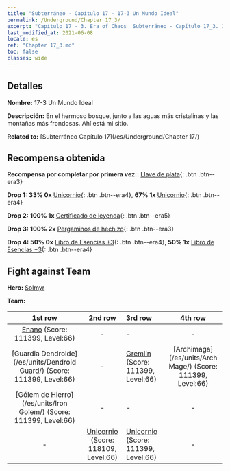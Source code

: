 ```yaml
---
title: "Subterráneo - Capítulo 17 - 17-3 Un Mundo Ideal"
permalink: /Underground/Chapter 17_3/
excerpt: "Capítulo 17 - 3. Era of Chaos  Subterráneo - Capítulo 17_3. 17-3 Un Mundo Ideal"
last_modified_at: 2021-06-08
locale: es
ref: "Chapter 17_3.md"
toc: false
classes: wide
---
```


## Detalles

 **Nombre:** 17-3 Un Mundo Ideal

 **Descripción:** En el hermoso bosque, junto a las aguas más cristalinas y las montañas más frondosas. Ahí está mi sitio.

 **Related to:** [Subterráneo Capítulo 17](/es/Underground/Chapter 17/)

## Recompensa obtenida

 **Recompensa por completar por primera vez::** [Llave de plata](/ItemsES/con_693/){: .btn .btn--era3}

 **Drop 1:** **33% 0x** [Unicornio](/ItemsES/unt_204/){: .btn .btn--era4}, **67% 1x** [Unicornio](/ItemsES/unt_204/){: .btn .btn--era4}

 **Drop 2:** **100% 1x** [Certificado de leyenda](/ItemsES/mat_67/){: .btn .btn--era5}

 **Drop 3:** **100% 2x** [Pergaminos de hechizo](/ItemsES/con_694/){: .btn .btn--era3}

 **Drop 4:** **50% 0x** [Libro de Esencias +3](/ItemsES/mat_60/){: .btn .btn--era4}, **50% 1x** [Libro de Esencias +3](/ItemsES/mat_60/){: .btn .btn--era4}


## Fight against Team
 **Hero:** [Solmyr](/es/heroes/Solmyr/)

 **Team:**


  | 1st row | 2nd row | 3rd row | 4th row |
  |:----:|:----:|:----|:----:|
  | [Enano](/es/units/Dwarf/) (Score: 111399, Level:66)  | - | - | - |
  | [Guardia Dendroide](/es/units/Dendroid Guard/) (Score: 111399, Level:66)  | - | [Gremlin](/es/units/Gremlin/) (Score: 111399, Level:66)  | [Archimaga](/es/units/Arch Mage/) (Score: 111399, Level:66)  |
  | [Gólem de Hierro](/es/units/Iron Golem/) (Score: 111399, Level:66)  | - | - | - |
  | - | [Unicornio](/es/units/Unicorn/) (Score: 118109, Level:66)  | [Unicornio](/es/units/Unicorn/) (Score: 111399, Level:66)  | - |


